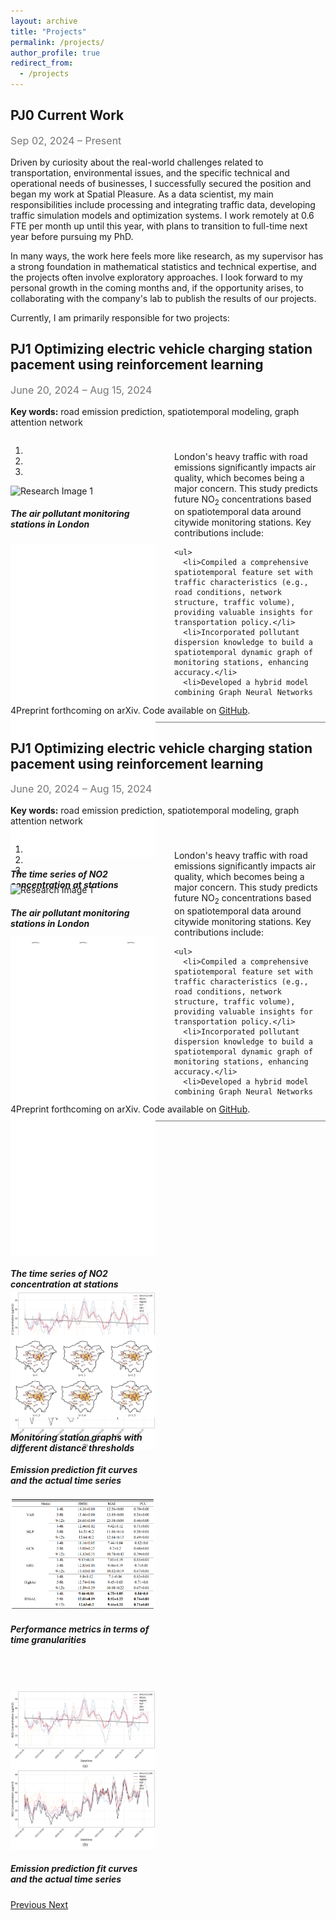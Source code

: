 ```yaml
---
layout: archive
title: "Projects"
permalink: /projects/
author_profile: true
redirect_from:
  - /projects
---
```

<!-- {% include base_path %} -->
<!-- 研究项目标题 -->
## **PJ0 Current Work**
<p style="color: #757575; font-size: 16px;">Sep 02, 2024 – Present</p>
<p>Driven by curiosity about the real-world challenges related to transportation, environmental issues, and the specific technical and operational needs of businesses, I successfully secured the position and began my work at Spatial Pleasure.  As a data scientist, my main responsibilities include processing and integrating traffic data, developing traffic simulation models and optimization systems. I work remotely at 0.6 FTE per month up until this year, with plans to transition to full-time next year before pursuing my PhD.

In many ways, the work here feels more like research, as my supervisor has a strong foundation in mathematical statistics and technical expertise, and the projects often involve exploratory approaches. I look forward to my personal growth in the coming months and, if the opportunity arises, to collaborating with the company's lab to publish the results of our projects.

Currently, I am primarily responsible for two projects:
</p>

<!-- {% include base_path %} -->
<!-- 研究项目标题 -->
## **PJ1 Optimizing electric vehicle charging station pacement using reinforcement learning**
<p style="color: #757575; font-size: 16px;">June 20, 2024 – Aug 15, 2024</p>
<!-- 关键词部分 -->
<p><strong>Key words:</strong> road emission prediction, spatiotemporal modeling, graph attention network</p>

<!-- 父容器 -->
<div class="content-wrapper" style="display: flex; max-height: 400px; align-items: flex-start;">
  <div id="researchCarousel" class="carousel slide" data-ride="carousel" style="flex-basis: 50%; max-height: 400px">
    <ol class="carousel-indicators">
      <li data-target="#researchCarousel" data-slide-to="0" class="active"></li>
      <li data-target="#researchCarousel" data-slide-to="1"></li>
      <li data-target="#researchCarousel" data-slide-to="2"></li>
    </ol>
    <div class="carousel-inner">
      <div class="carousel-item active">
        <img src="/images/img_1.png" class="d-block mx-auto" alt="Research Image 1">
        <div class="carousel-caption d-none d-md-block">
          <h5>The air pollutant monitoring stations in London</h5>
        </div>
      </div>
      <div class="carousel-item">
        <div class="d-block w-100" style="height: 500px;">
          <iframe src="/files/project_1/mesh_data_without_legend.html" width="100%" height="100%" style="border:none;"></iframe>
        </div>
        <div class="carousel-caption d-none d-md-block">
          <h5>The time series of NO2 concentration at stations</h5>
        </div>
      </div>
      <div class="carousel-item">
        <img src="/images/research_1/img_3.png" class="d-block mx-auto" alt="Research Image 3" style="margin-top: 50px;">
        <!--  style="object-fit: contain; width: 100%; height: auto;" -->
        <div class="carousel-caption d-none d-md-block">
          <h5>Monitoring station graphs with different distance thresholds</h5>
        </div>
      </div>
      <div class="carousel-item">
        <img src="/images/research_1/img_4.png" class="d-block mx-auto" alt="Research Image 4" style="margin-top: 50px;">
        <!--  style="object-fit: contain; width: 100%; height: auto;" -->
        <div class="carousel-caption d-none d-md-block">
          <h5>Performance metrics in terms of time granularities</h5>
        </div>
      </div>
      <div class="carousel-item">
        <img src="/images/research_1/img_5.png" class="d-block mx-auto" alt="Research Image 5" style="margin-top: 50px;">
        <!--  style="object-fit: contain; width: 100%; height: auto;" -->
        <div class="carousel-caption d-none d-md-block">
          <h5>Emission prediction fit curves and the actual time series</h5>
        </div>
      </div>
    </div>
    <!-- Controls -->
    <a class="carousel-control-prev" href="#researchCarousel" role="button" data-slide="prev">
      <span class="carousel-control-prev-icon" aria-hidden="true"></span>
      <span class="sr-only">Previous</span>
    </a>
    <a class="carousel-control-next" href="#researchCarousel" role="button" data-slide="next">
      <span class="carousel-control-next-icon" aria-hidden="true"></span>
      <span class="sr-only">Next</span>
    </a>
  </div>
  <!-- 摘要部分 -->
  <div class="research-summary" style="flex-basis: 50%; max-height: 400px; overflow-y: auto; padding: 10px; margin-left: 20px;">
    <p>London's heavy traffic with road emissions significantly impacts air quality, which becomes being a major concern. This study predicts future NO<sub>2</sub> concentrations based on spatiotemporal data around citywide monitoring stations. Key contributions include:</p>

    <ul>
      <li>Compiled a comprehensive spatiotemporal feature set with traffic characteristics (e.g., road conditions, network structure, traffic volume), providing valuable insights for transportation policy.</li>
      <li>Incorporated pollutant dispersion knowledge to build a spatiotemporal dynamic graph of monitoring stations, enhancing accuracy.</li>
      <li>Developed a hybrid model combining Graph Neural Networks and LSTM, capturing complex spatiotemporal dependencies of road emissions.</li>
    </ul>

    <p>Experiments on hourly air pollutant data from London's roadside stations, sourced from the <a href="https://www.londonair.org.uk/london/asp/publicdetails.asp" target="_blank" style="color: #757575;">London Air Quality Network (LAQN)</a>, validate the model. Results show a 12.5% accuracy improvement with the graph attention mechanism and extended forecast horizon to 12 hours using the LSTM encoder-decoder, outperforming baselines, especially in long-term (9-12h) predictions.</p>
  </div>
</div>

<link rel="stylesheet" href="https://cdnjs.cloudflare.com/ajax/libs/font-awesome/5.15.4/css/all.min.css">
<p style="margin-top: 30px; margin-bottom: 0;">4Preprint forthcoming on arXiv. Code available on <a href="https://github.com/your-repo-link" target="_blank"><i class="fab fa-github"></i> GitHub</a>.</p>
<!-- 分隔线 -->
<hr style="border: none; height: 0.5px; background-color: #757575; margin-top: 10px; margin-bottom: 10px;">


<!-- {% include base_path %} -->
<!-- 研究项目标题 -->
## **PJ1 Optimizing electric vehicle charging station pacement using reinforcement learning**
<p style="color: #757575; font-size: 16px;">June 20, 2024 – Aug 15, 2024</p>
<!-- 关键词部分 -->
<p><strong>Key words:</strong> road emission prediction, spatiotemporal modeling, graph attention network</p>

<!-- 父容器 -->
<div class="content-wrapper" style="display: flex; max-height: 400px; align-items: flex-start;">
  <div id="researchCarousel" class="carousel slide" data-ride="carousel" style="flex-basis: 50%; max-height: 400px">
    <ol class="carousel-indicators">
      <li data-target="#researchCarousel" data-slide-to="0" class="active"></li>
      <li data-target="#researchCarousel" data-slide-to="1"></li>
      <li data-target="#researchCarousel" data-slide-to="2"></li>
    </ol>
    <div class="carousel-inner">
      <div class="carousel-item active">
        <img src="/images/img_1.png" class="d-block mx-auto" alt="Research Image 1">
        <div class="carousel-caption d-none d-md-block">
          <h5>The air pollutant monitoring stations in London</h5>
        </div>
      </div>
      <div class="carousel-item">
        <div class="d-block w-100" style="height: 500px;">
          <iframe src="/files/project_1/mesh_data_without_legend.html" width="100%" height="100%" style="border:none;"></iframe>
        </div>
        <div class="carousel-caption d-none d-md-block">
          <h5>The time series of NO2 concentration at stations</h5>
        </div>
      </div>
      <div class="carousel-item">
        <img src="/images/research_1/img_3.png" class="d-block mx-auto" alt="Research Image 3" style="margin-top: 50px;">
        <!--  style="object-fit: contain; width: 100%; height: auto;" -->
        <div class="carousel-caption d-none d-md-block">
          <h5>Monitoring station graphs with different distance thresholds</h5>
        </div>
      </div>
      <div class="carousel-item">
        <img src="/images/research_1/img_4.png" class="d-block mx-auto" alt="Research Image 4" style="margin-top: 50px;">
        <!--  style="object-fit: contain; width: 100%; height: auto;" -->
        <div class="carousel-caption d-none d-md-block">
          <h5>Performance metrics in terms of time granularities</h5>
        </div>
      </div>
      <div class="carousel-item">
        <img src="/images/research_1/img_5.png" class="d-block mx-auto" alt="Research Image 5" style="margin-top: 50px;">
        <!--  style="object-fit: contain; width: 100%; height: auto;" -->
        <div class="carousel-caption d-none d-md-block">
          <h5>Emission prediction fit curves and the actual time series</h5>
        </div>
      </div>
    </div>
    <!-- Controls -->
    <a class="carousel-control-prev" href="#researchCarousel" role="button" data-slide="prev">
      <span class="carousel-control-prev-icon" aria-hidden="true"></span>
      <span class="sr-only">Previous</span>
    </a>
    <a class="carousel-control-next" href="#researchCarousel" role="button" data-slide="next">
      <span class="carousel-control-next-icon" aria-hidden="true"></span>
      <span class="sr-only">Next</span>
    </a>
  </div>
  <!-- 摘要部分 -->
  <div class="research-summary" style="flex-basis: 50%; max-height: 400px; overflow-y: auto; padding: 10px; margin-left: 20px;">
    <p>London's heavy traffic with road emissions significantly impacts air quality, which becomes being a major concern. This study predicts future NO<sub>2</sub> concentrations based on spatiotemporal data around citywide monitoring stations. Key contributions include:</p>

    <ul>
      <li>Compiled a comprehensive spatiotemporal feature set with traffic characteristics (e.g., road conditions, network structure, traffic volume), providing valuable insights for transportation policy.</li>
      <li>Incorporated pollutant dispersion knowledge to build a spatiotemporal dynamic graph of monitoring stations, enhancing accuracy.</li>
      <li>Developed a hybrid model combining Graph Neural Networks and LSTM, capturing complex spatiotemporal dependencies of road emissions.</li>
    </ul>

    <p>Experiments on hourly air pollutant data from London's roadside stations, sourced from the <a href="https://www.londonair.org.uk/london/asp/publicdetails.asp" target="_blank" style="color: #757575;">London Air Quality Network (LAQN)</a>, validate the model. Results show a 12.5% accuracy improvement with the graph attention mechanism and extended forecast horizon to 12 hours using the LSTM encoder-decoder, outperforming baselines, especially in long-term (9-12h) predictions.</p>
  </div>
</div>

<link rel="stylesheet" href="https://cdnjs.cloudflare.com/ajax/libs/font-awesome/5.15.4/css/all.min.css">
<p style="margin-top: 30px; margin-bottom: 0;">4Preprint forthcoming on arXiv. Code available on <a href="https://github.com/your-repo-link" target="_blank"><i class="fab fa-github"></i> GitHub</a>.</p>
<!-- 分隔线 -->
<hr style="border: none; height: 0.5px; background-color: #757575; margin-top: 10px; margin-bottom: 10px;">
